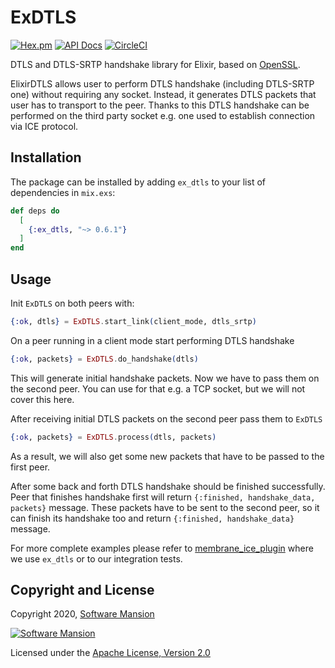 # ExDTLS

[![Hex.pm](https://img.shields.io/hexpm/v/ex_dtls.svg)](https://hex.pm/packages/ex_dtls)
[![API Docs](https://img.shields.io/badge/api-docs-yellow.svg?style=flat)](https://hexdocs.pm/ex_dtls/)
[![CircleCI](https://circleci.com/gh/membraneframework/ex_dtls.svg?style=svg)](https://circleci.com/gh/membraneframework/ex_dtls)

DTLS and DTLS-SRTP handshake library for Elixir, based on [OpenSSL].

ElixirDTLS allows user to perform DTLS handshake (including DTLS-SRTP one) without requiring
any socket. Instead, it generates DTLS packets that user has to transport to the peer.
Thanks to this DTLS handshake can be performed on the third party socket e.g. one used to
establish connection via ICE protocol.

## Installation

The package can be installed by adding `ex_dtls` to your list of dependencies in `mix.exs`:

```elixir
def deps do
  [
    {:ex_dtls, "~> 0.6.1"}
  ]
end
```

## Usage
Init `ExDTLS` on both peers with:
```elixir
{:ok, dtls} = ExDTLS.start_link(client_mode, dtls_srtp)
```

On a peer running in a client mode start performing DTLS handshake
```elixir
{:ok, packets} = ExDTLS.do_handshake(dtls)
```
This will generate initial handshake packets. Now we have to pass them on the second peer.
You can use for that e.g. a TCP socket, but we will not cover this here.

After receiving initial DTLS packets on the second peer pass them to `ExDTLS`
```elixir
{:ok, packets} = ExDTLS.process(dtls, packets)
```
As a result, we will also get some new packets that have to be passed to the first peer.

After some back and forth DTLS handshake should be finished successfully.
Peer that finishes handshake first will return `{:finished, handshake_data, packets}`
message. These packets have to be sent to the second peer, so it can finish its handshake too and
return `{:finished, handshake_data}` message.


For more complete examples please refer to [membrane_ice_plugin] where we use `ex_dtls`
or to our integration tests.

## Copyright and License

Copyright 2020, [Software Mansion](https://swmansion.com/?utm_source=git&utm_medium=readme&utm_campaign=ex_dtls)

[![Software Mansion](https://logo.swmansion.com/logo?color=white&variant=desktop&width=200&tag=membrane-github)](https://swmansion.com/?utm_source=git&utm_medium=readme&utm_campaign=ex_dtls)

Licensed under the [Apache License, Version 2.0](LICENSE)

[OpenSSL]: https://www.openssl.org/
[membrane_ice_plugin]: https://github.com/membraneframework/membrane_ice_plugin
